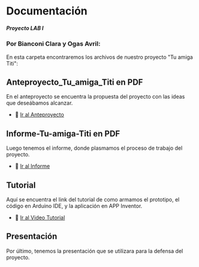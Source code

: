 # Documentación
##### Proyecto LAB I 
### Por Bianconi Clara y Ogas Avril:
En esta carpeta encontraremos los archivos de nuestro proyecto "Tu amiga Titi":

## Anteproyecto_Tu_amiga_Titi en PDF
En el anteproyecto se encuentra la propuesta del proyecto con las ideas que deseábamos alcanzar.
- 📎 [Ir al Anteproyecto](Anteproyecto_Tu_amiga_Titi.pdf)

## Informe-Tu-amiga-Titi en PDF
Luego tenemos el informe, donde plasmamos el proceso de trabajo del proyecto.
- 📎 [Ir al Informe](Informe-Tu-amiga-Titi.pdf)

## Tutorial 
Aquí se encuentra el link del tutorial de como armamos el prototipo, el código en Arduino IDE, y la aplicación en APP Inventor.
- 📎 [Ir al Video Tutorial](Video_Tutorial_Tu_Amiga_Titi.md)

## Presentación
Por último, tenemos la presentación que se utilizara para la defensa del proyecto.
